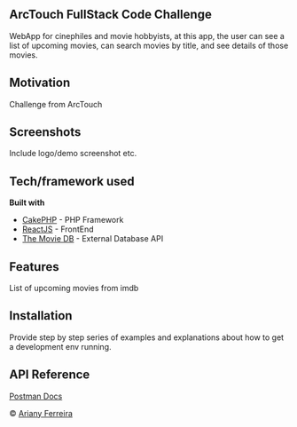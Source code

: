 ## ArcTouch FullStack Code Challenge
WebApp for cinephiles and movie hobbyists, at this app, the user can see a list of upcoming movies, can search movies by title, and see details of those movies.

## Motivation
Challenge from ArcTouch

## Screenshots
Include logo/demo screenshot etc.

## Tech/framework used

<b>Built with</b>
- [CakePHP](https://cakephp.org/) - PHP Framework
- [ReactJS](https://reactjs.org/) - FrontEnd
- [The Movie DB](https://developers.themoviedb.org/3) - External Database API

## Features
List of upcoming movies from imdb

## Installation
Provide step by step series of examples and explanations about how to get a development env running.

## API Reference

[Postman Docs](https://documenter.getpostman.com/view/7003031/S1EMTyZg)

© [Ariany Ferreira]()

